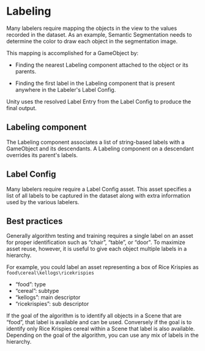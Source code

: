# Labeling
Many labelers require mapping the objects in the view to the values recorded in the dataset. As an example, Semantic Segmentation needs to determine the color to draw each object in the segmentation image.

This mapping is accomplished for a GameObject by:
* Finding the nearest Labeling component attached to the object or its parents.

* Finding the first label in the Labeling component that is present anywhere in the Labeler's Label Config.

Unity uses the resolved Label Entry from the Label Config to produce the final output.

## Labeling component
The Labeling component associates a list of string-based labels with a GameObject and its descendants. A Labeling component on a descendant overrides its parent's labels.

## Label Config
Many labelers require require a Label Config asset. This asset specifies a list of all labels to be captured in the dataset along with extra information used by the various labelers.

## Best practices
Generally algorithm testing and training requires a single label on an asset for proper identification such as “chair”, “table”, or “door". To maximize asset reuse, however, it is useful to give each object multiple labels in a hierarchy.

For example, you could label an asset representing a box of Rice Krispies as `food\cereal\kellogs\ricekrispies`

* “food”: type
* “cereal”: subtype
* “kellogs”: main descriptor
* “ricekrispies”: sub descriptor

If the goal of the algorithm is to identify all objects in a Scene that are “food”, that label is available and can be used. Conversely if the goal is to identify only Rice Krispies cereal within a Scene that label is also available. Depending on the goal of the algorithm, you can use any mix of labels in the hierarchy.
